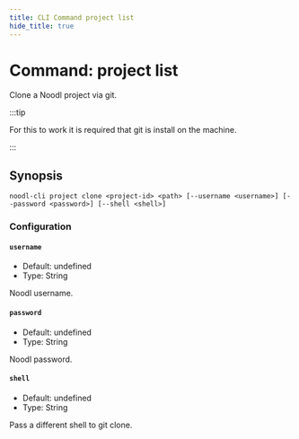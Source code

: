 ```yaml
---
title: CLI Command project list
hide_title: true
---
```


# Command: project list

Clone a Noodl project via git.

:::tip

For this to work it is required that git is install on the machine.

:::

## Synopsis

```
noodl-cli project clone <project-id> <path> [--username <username>] [--password <password>] [--shell <shell>]
```

### Configuration

#### `username`

- Default: undefined
- Type: String

Noodl username.

#### `password`

- Default: undefined
- Type: String

Noodl password.

#### `shell`

- Default: undefined
- Type: String

Pass a different shell to git clone.
